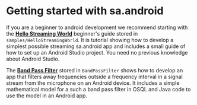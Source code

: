 Getting started with sa.android
===============================

If you are a beginner to android development we recommend starting with the [**Hello Streaming World**](https://github.com/streamanalyze/sa.android-sdk/wiki/Hello-Streaming-World---beginners-guide) beginner's guide stored in `samples/HelloStreamingWorld`. It is tutorial showing how to develop a simplest possible streaming sa.android app and includes a small guide of how to set up an Android Studio project. You need no previous knowledge about Android Studio. 

The [**Band Pass Filter**](https://github.com/streamanalyze/sa.android-sdk/wiki/Band-Pass-Filter) stored in `BandPassFilter` shows how to develop an app that filters away frequencies outside a frequency interval in a signal stream from the microphone on an Android device. It includes a simple mathematical model for a such a band pass filter in OSQL and Java code to use the model in an Android app.

